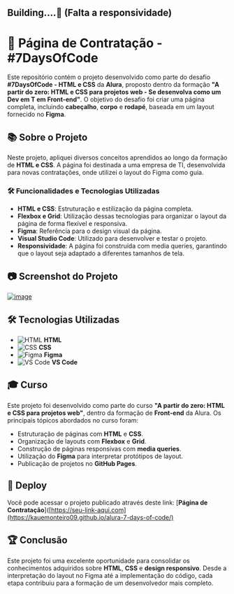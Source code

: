 ## Building....🚧 (Falta a responsividade)

# 🚀 Página de Contratação - #7DaysOfCode

Este repositório contém o projeto desenvolvido como parte do desafio **#7DaysOfCode - HTML e CSS** da **Alura**, proposto dentro da formação **"A partir do zero: HTML e CSS para projetos web - Se desenvolva como um Dev em T em Front-end"**. O objetivo do desafio foi criar uma página completa, incluindo **cabeçalho**, **corpo** e **rodapé**, baseada em um layout fornecido no **Figma**.

## 📚 Sobre o Projeto

Neste projeto, apliquei diversos conceitos aprendidos ao longo da formação de **HTML e CSS**. A página foi destinada a uma empresa de TI, desenvolvida para novas contratações, onde utilizei o layout do Figma como guia.

### 🛠️ Funcionalidades e Tecnologias Utilizadas

- **HTML e CSS**: Estruturação e estilização da página completa.
- **Flexbox e Grid**: Utilização dessas tecnologias para organizar o layout da página de forma flexível e responsiva.
- **Figma**: Referência para o design visual da página.
- **Visual Studio Code**: Utilizado para desenvolver e testar o projeto.
- **Responsividade**: A página foi construída com media queries, garantindo que o layout seja adaptado a diferentes tamanhos de tela.

## 📷 Screenshot do Projeto

[![image](https://github.com/user-attachments/assets/2ecf205c-994c-4296-9a5a-cbb4c80ff462)](https://kauemonteiro09.github.io/alura-7-days-of-code/)


## 🛠️ Tecnologias Utilizadas

- ![HTML](https://img.icons8.com/color/48/000000/html-5.png) **HTML**
- ![CSS](https://img.icons8.com/color/48/000000/css3.png) **CSS**
- ![Figma](https://img.icons8.com/color/48/000000/figma.png) **Figma**
- ![VS Code](https://img.icons8.com/color/48/000000/visual-studio-code-2019.png) **VS Code**

## 🎓 Curso

Este projeto foi desenvolvido como parte do curso **"A partir do zero: HTML e CSS para projetos web"**, dentro da formação de **Front-end** da Alura. Os principais tópicos abordados no curso foram:

- Estruturação de páginas com **HTML** e **CSS**.
- Organização de layouts com **Flexbox** e **Grid**.
- Construção de páginas responsivas com **media queries**.
- Utilização do **Figma** para interpretar protótipos de layout.
- Publicação de projetos no **GitHub Pages**.

## 🚀 Deploy

Você pode acessar o projeto publicado através deste link: [**Página de Contratação**]([https://seu-link-aqui.com](https://kauemonteiro09.github.io/alura-7-days-of-code/)

## 🏆 Conclusão

Este projeto foi uma excelente oportunidade para consolidar os conhecimentos adquiridos sobre **HTML**, **CSS** e **design responsivo**. Desde a interpretação do layout no Figma até a implementação do código, cada etapa contribuiu para a formação de um desenvolvedor mais completo.
